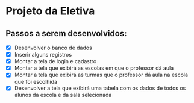 # Projeto da Eletiva
## Passos a serem desenvolvidos:
- [x] Desenvolver o banco de dados
- [x] Inserir alguns registros
- [x] Montar a tela de login e cadastro
- [x] Montar a tela que exibirá as escolas em que o professor dá aula
- [x] Montar a tela que exibirá as turmas que o professor dá aula na escola que foi escolhida
- [x] Desenvolver a tela que exibirá uma tabela com os dados de todos os alunos da escola e da sala selecionada
